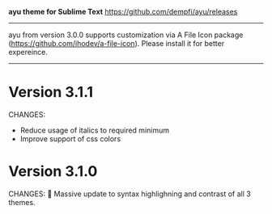 **ayu theme for Sublime Text**
https://github.com/dempfi/ayu/releases

********************************************************************************
ayu from version 3.0.0 supports customization via A File Icon package
(https://github.com/ihodev/a-file-icon). Please install it for better expereince.
********************************************************************************


# Version 3.1.1

CHANGES:
- Reduce usage of italics to required minimum
- Improve support of css colors

# Version 3.1.0
CHANGES:
🌈 Massive update to syntax highlighning and contrast of all 3 themes.

